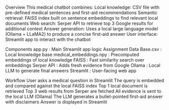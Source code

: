 Overview
This medical chatbot combines:
Local knowledge: CSV file with pre-defined medical sentences and first-aid recommendations
Semantic retrieval: FAISS index built on sentence embeddings to find relevant local documents
Web search: Serper API to retrieve top 3 Google results for additional context
Answer generation: Uses a local large language model (Ollama + LLaMA2) to produce a concise first-aid answer
User interface: Streamlit app to interact with the chatbot

Components
app.py : Main Streamlit app logic
Assignment Data Base.csv : Local knowledge base
medical_embeddings.npy : Precomputed embeddings of local knowledge
FAISS : Fast similarity search over embeddings
Serper API : Adds fresh evidence from Google
Ollama : Local LLM to generate final answers
Streamlit : User-facing web app

Workflow
User asks a medical question in Streamlit
The query is embedded and compared against the local FAISS index
Top 1 local document is retrieved
Top 3 web results from Serper are fetched
All evidence is sent to the local LLM (Ollama)
The LLM generates a bullet-pointed first-aid answer with disclaimers
Answer is displayed in Streamlit